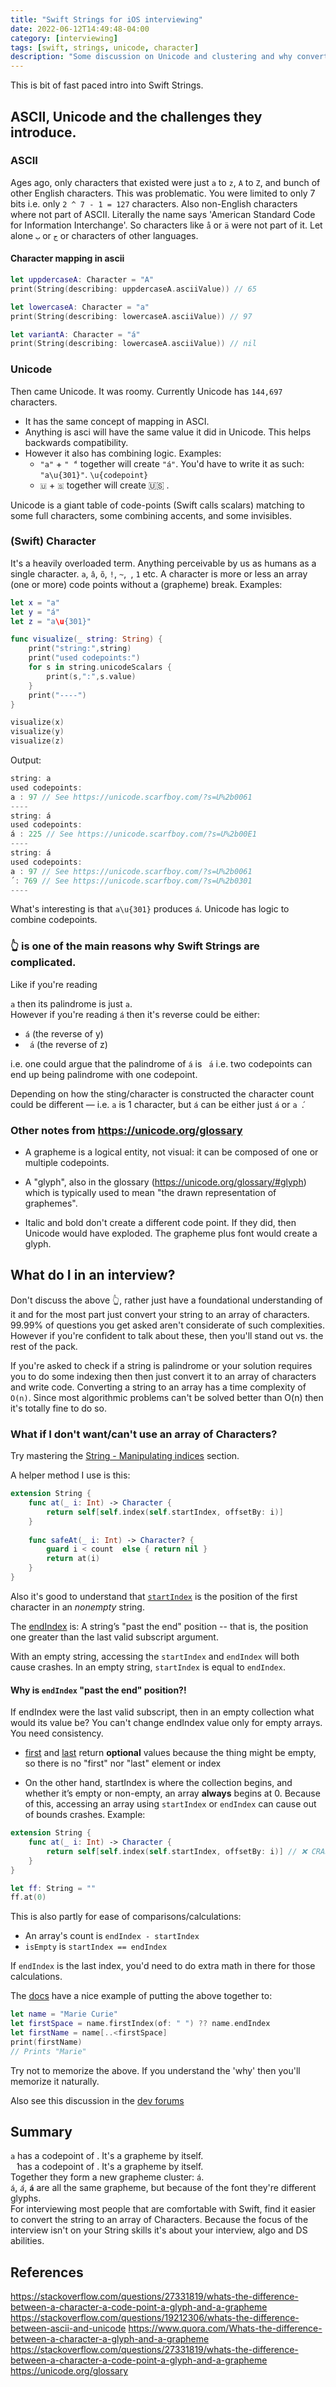 ```yaml
---
title: "Swift Strings for iOS interviewing"
date: 2022-06-12T14:49:48-04:00
category: [interviewing]
tags: [swift, strings, unicode, character]
description: "Some discussion on Unicode and clustering and why converting a string to an array of characters makes things easier"
---
```


This is bit of fast paced intro into Swift Strings. 

## ASCII, Unicode and the challenges they introduce. 

### ASCII
Ages ago, only characters that existed were just `a` to `z`, `A` to `Z`, and bunch of other English characters. 
This was problematic. You were limited to only 7 bits i.e. only `2 ^ 7 - 1 = 127` characters. 
Also non-English characters where not part of ASCII. Literally the name says 'American Standard Code for Information Interchange'. So characters like `å` or `ä` were not part of it. Let alone `ب` or `ج` or characters of other languages. 

#### Character mapping in ascii

```swift
let uppdercaseA: Character = "A"
print(String(describing: uppdercaseA.asciiValue)) // 65

let lowercaseA: Character = "a"
print(String(describing: lowercaseA.asciiValue)) // 97

let variantA: Character = "á"
print(String(describing: lowercaseA.asciiValue)) // nil
```

### Unicode
Then came Unicode. It was roomy. Currently Unicode has `144,697` characters. 
- It has the same concept of mapping in ASCI. 
- Anything is asci will have the same value it did in Unicode. This helps backwards compatibility.
- However it also has combining logic. Examples: 
    - `"a"` + `" ́"` together will create `"á"`.  You'd have to write it as such: `"a\u{301}"`. `\u{codepoint}`
    - `🇺` + `🇸` together will create 🇺🇸 .  

Unicode is a giant table of code-points (Swift calls scalars) matching to some full characters, some combining accents, and some invisibles.


### (Swift) Character
It's a heavily overloaded term. Anything perceivable by us as humans as a single character. `a`, `â`, `õ`, `!`, `~`,` `, `1` etc. 
A character is more or less an array (one or more) code points without a (grapheme) break. Examples: 

```swift
let x = "a"
let y = "á"
let z = "a\u{301}"

func visualize(_ string: String) {
    print("string:",string)
    print("used codepoints:")
    for s in string.unicodeScalars {
        print(s,":",s.value)
    }
    print("----")
}

visualize(x)
visualize(y)
visualize(z)
```

Output:

```swift
string: a
used codepoints:
a : 97 // See https://unicode.scarfboy.com/?s=U%2b0061
----
string: á
used codepoints:
á : 225 // See https://unicode.scarfboy.com/?s=U%2b00E1
----
string: á
used codepoints:
a : 97 // See https://unicode.scarfboy.com/?s=U%2b0061
́ : 769 // See https://unicode.scarfboy.com/?s=U%2b0301
----
```

What's interesting is that `a\u{301}` produces `á`. Unicode has logic to combine codepoints.

### 👆 is one of the main reasons why Swift Strings are complicated. 

Like if you're reading 

`a` then its palindrome is just `a`.  
However if you're reading `á` then it's reverse could be either: 
- `á`  (the reverse of y)
- ` ́a` (the reverse of z)

i.e. one could argue that the palindrome of `á` is ` ́a` i.e. two codepoints can end up being palindrome with one codepoint. 

Depending on how the sting/character is constructed the character count could be different —  i.e. `a` is 1 character, but `á` can be either just `á` or `a ́`. 


### Other notes from https://unicode.org/glossary
- A grapheme is a logical entity, not visual: it can be composed of one or multiple codepoints. 

- A "glyph", also in the glossary (https://unicode.org/glossary/#glyph) which is typically used to mean "the drawn representation of graphemes".

- Italic and bold don't create a different code point. If they did, then Unicode would have exploded. The grapheme plus font would create a glyph. 

## What do I in an interview? 

Don't discuss the above 👆, rather just have a foundational understanding of it and for the most part just convert your string to an array of characters. 99.99% of questions you get asked aren't considerate of such complexities. 
However if you're confident to talk about these, then you'll stand out vs. the rest of the pack. 

If you're asked to check if a string is palindrome or your solution requires you to do some indexing then then just convert it to an array of characters and write code. 
Converting a string to an array has a time complexity of `O(n)`. Since most algorithmic problems can't be solved better than O(n) then it's totally fine to do so. 

### What if I don't want/can't use an array of Characters? 
Try mastering the [String - Manipulating indices](https://developer.apple.com/documentation/swift/string) section. 

A helper method I use is this:

```swift
extension String { 
    func at(_ i: Int) -> Character {
        return self[self.index(self.startIndex, offsetBy: i)]
    }
    
    func safeAt(_ i: Int) -> Character? {
        guard i < count  else { return nil }
        return at(i)
    }
}
```

Also it's good to understand that [`startIndex`](https://developer.apple.com/documentation/swift/string/startindex) is the position of the first character in an _nonempty_ string. 

The [endIndex]() is: A string’s "past the end" position -- that is, the position one greater than the last valid subscript argument.

With an empty string, accessing the `startIndex` and `endIndex` will both cause crashes.
In an empty string, `startIndex` is equal to `endIndex`. 

#### Why is `endIndex` "past the end" position?!

If endIndex were the last valid subscript, then in an empty collection what would its value be? You can't change endIndex value only for empty arrays. You need consistency.

- [first](https://developer.apple.com/documentation/swift/array/first) and [last](https://developer.apple.com/documentation/swift/array/last) return **optional** 
values because the thing might be empty, so there is no "first" nor "last" element or index

- On the other hand, startIndex is where the collection begins, and whether it’s empty or non-empty, an array **always** begins at 0. 
Because of this, accessing an array using `startIndex` or `endIndex` can cause out of bounds crashes. Example: 

```swift
extension String { 
    func at(_ i: Int) -> Character {
        return self[self.index(self.startIndex, offsetBy: i)] // ❌ CRASH: String index is out of bounds ❌
    }
}

let ff: String = ""
ff.at(0)
```

This is also partly for ease of comparisons/calculations:

- An array's count is `endIndex - startIndex`
- `isEmpty` is `startIndex == endIndex`

If `endIndex` is the last index, you'd need to do extra math in there for those calculations.

The [docs](https://developer.apple.com/documentation/swift/string) have a nice example of putting the above together to: 

```swift
let name = "Marie Curie"
let firstSpace = name.firstIndex(of: " ") ?? name.endIndex
let firstName = name[..<firstSpace]
print(firstName)
// Prints "Marie"
```


Try not to memorize the above. If you understand the 'why' then you'll memorize it naturally. 

Also see this discussion in the [dev forums](https://forums.swift.org/t/collections-past-the-end-endindex/3249/2)

## Summary

`a` has a codepoint of . It's a grapheme by itself.  
` ́` has a codepoint of . It's a grapheme by itself.  
Together they form a new grapheme cluster: `á`.  
`á`, _`á`_, **`á`** are all the same grapheme, but because of the font they're different glyphs.  
For interviewing most people that are comfortable with Swift, find it easier to convert the string to an array of Characters. Because the focus of the interview isn't on your String skills it's about your interview, algo and DS abilities. 


## References
https://stackoverflow.com/questions/27331819/whats-the-difference-between-a-character-a-code-point-a-glyph-and-a-grapheme
https://stackoverflow.com/questions/19212306/whats-the-difference-between-ascii-and-unicode
https://www.quora.com/Whats-the-difference-between-a-character-a-glyph-and-a-grapheme
https://stackoverflow.com/questions/27331819/whats-the-difference-between-a-character-a-code-point-a-glyph-and-a-grapheme
https://unicode.org/glossary
